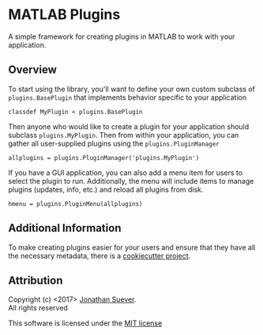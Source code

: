 # MATLAB Plugins
A simple framework for creating plugins in MATLAB to work with your application.

## Overview

To start using the library, you'll want to define your own custom subclass of `plugins.BasePlugin` that implements behavior specific to your application

    classdef MyPlugin < plugins.BasePlugin
        
Then anyone who would like to create a plugin for your application should subclass `plugins.MyPlugin`. Then from within your application, you can gather all user-supplied plugins using the `plugins.PluginManager`

    allplugins = plugins.PluginManager('plugins.MyPlugin')

If you have a GUI application, you can also add a menu item for users to select the plugin to run. Additionally, the menu will include items to manage plugins (updates, info, etc.) and reload all plugins from disk.

    hmenu = plugins.PluginMenu(allplugins)

## Additional Information

To make creating plugins easier for your users and ensure that they have all the necessary metadata,  there is a [cookiecutter project][1].

## Attribution

Copyright (c) <2017> [Jonathan Suever][2].  
All rights reserved

This software is licensed under the [MIT license][3]

[1]: https://github.com/suever/matlab-plugin-cookiecutter
[2]: https://github.com/suever
[3]: https://github.com/suever/matlab-plugins/blob/master/LICENSE
